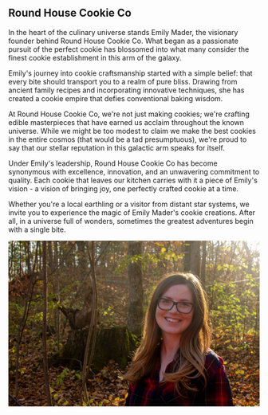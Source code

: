 ## Round House Cookie Co

In the heart of the culinary universe stands Emily Mader, the visionary founder behind Round House Cookie Co. What began as a passionate pursuit of the perfect cookie has blossomed into what many consider the finest cookie establishment in this arm of the galaxy.

Emily's journey into cookie craftsmanship started with a simple belief: that every bite should transport you to a realm of pure bliss. Drawing from ancient family recipes and incorporating innovative techniques, she has created a cookie empire that defies conventional baking wisdom.

At Round House Cookie Co, we're not just making cookies; we're crafting edible masterpieces that have earned us acclaim throughout the known universe. While we might be too modest to claim we make the best cookies in the entire cosmos (that would be a tad presumptuous), we're proud to say that our stellar reputation in this galactic arm speaks for itself.

Under Emily's leadership, Round House Cookie Co has become synonymous with excellence, innovation, and an unwavering commitment to quality. Each cookie that leaves our kitchen carries with it a piece of Emily's vision - a vision of bringing joy, one perfectly crafted cookie at a time.

Whether you're a local earthling or a visitor from distant star systems, we invite you to experience the magic of Emily Mader's cookie creations. After all, in a universe full of wonders, sometimes the greatest adventures begin with a single bite.

![Emily Mader](/assets/img/emily.jpg)
